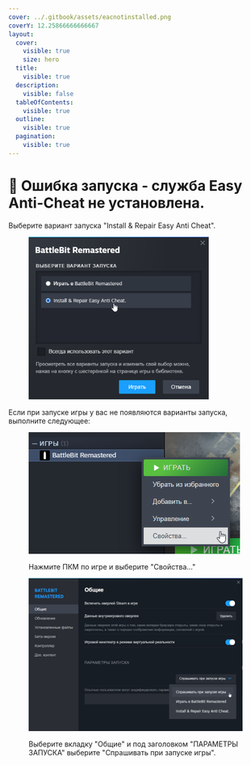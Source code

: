 ```yaml
---
cover: ../.gitbook/assets/eacnotinstalled.png
coverY: 12.25866666666667
layout:
  cover:
    visible: true
    size: hero
  title:
    visible: true
  description:
    visible: false
  tableOfContents:
    visible: true
  outline:
    visible: true
  pagination:
    visible: true
---
```


# 🔘 Ошибка запуска - служба Easy Anti-Cheat не установлена.

Выберите вариант запуска "Install & Repair Easy Anti Cheat".

<figure><img src="../.gitbook/assets/repaireac.png" alt="" width="357"><figcaption></figcaption></figure>

Если при запуске игры у вас не появляются варианты запуска, выполните следующее:

<figure><img src="../.gitbook/assets/properties (1).png" alt=""><figcaption><p>Нажмите ПКМ по игре и выберите "Свойства..."</p></figcaption></figure>

<figure><img src="../.gitbook/assets/askwhenstarting.png" alt="" width="563"><figcaption><p>Выберите вкладку "Общие" и под заголовком "ПАРАМЕТРЫ ЗАПУСКА" выберите "Спрашивать при запуске игры".</p></figcaption></figure>
